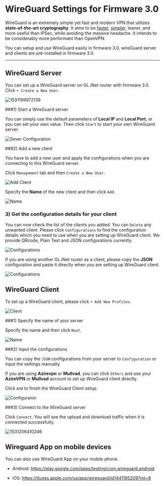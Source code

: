 # WireGuard Settings for Firmware 3.0  

WireGuard is an extremely simple yet fast and modern VPN that utilizes **state-of-the-art cryptography**. It aims to be [faster](https://www.wireguard.com/performance/), [simpler](https://www.wireguard.com/quickstart/), leaner, and more useful than IPSec, while avoiding the massive headache. It intends to be considerably more performant than OpenVPN. 

You can setup and use WireGuard easily in firmware 3.0, wireGuard server and clients are pre-installed in firmware 3.0. 



---

## WireGuard Server

You can set up a WireGuard server on GL.iNet router with firmware 3.0. Click `+ Create a New User`.

![1531199972139](https://static.gl-inet.com/docs/en/3/app/wireguard/WGS1.png)



###1) Start a WireGuard server

You can simply use the default parameters of **Local IP** and **Local Port**, or you can set your own value. Then click `Start` to start your own WireGuard server. 

![Sever Configuration](https://static.gl-inet.com/docs/en/3/app/wireguard/WGS2.png)



###2) Add a new client

You have to add a new user and apply the configurations when you are connecting to this WireGuard server.

Click `Management` tab and then `Create a New User`. 

![Add Client](https://static.gl-inet.com/docs/en/3/app/wireguard/WGS3.png)



Specify the **Name** of the new client and then click `Add`.

![Name](https://static.gl-inet.com/docs/en/3/app/wireguard/WGS4.png)



### 3) Get the configuration details for your client

You can now check the list of the clients you added. You can `Delete` any unwanted client. Please click `Configurations` to find the configuration details which you need to use when you are setting up WireGuard client. We provide QRcode, Plain Text and JSON configurations currently.

![Configurations](https://static.gl-inet.com/docs/en/3/app/wireguard/configurations.jpg)



If you are using another GL.iNet router as a client, please copy the **JSON** configuration and paste it directly when you are setting up WireGuard client.

![Configurations](https://static.gl-inet.com/docs/en/3/app/wireguard/json.jpg)





## WireGuard Client 

To set up a WireGuard client, please click `+ Add New Profiles`.

![Client](https://static.gl-inet.com/docs/en/3/app/wireguard/WGC1.png)



###1) Specify the name of your server

Specify the name and then click `Next`.

![Name](https://static.gl-inet.com/docs/en/3/app/wireguard/name.jpg)



###2) Input the configurations

You can copy the `JSON` configurations from your server to `Configuration` or input the settings manually.

If you are using **Azirevpn** or **Mullvad**, you can click `Others` and use your **AzireVPN** or **Mullvad** account to set up WireGuard client directly.

Click `Add` to finish the WireGuard Client setup.

![Configuraion](https://static.gl-inet.com/docs/en/3/app/wireguard/configurations1.jpg)



###3) Connect to the WireGuard server

Click `Connect`. You will see the upload and download traffic when it is connected successfully.

![1531206410246](https://static.gl-inet.com/docs/en/3/app/wireguard/WGC5.png)



## Wireguard App on mobile devices 

You can also use WireGuard App on your mobile phone.

- Android: https://play.google.com/apps/testing/com.wireguard.android

- iOS: https://itunes.apple.com/us/app/wireguard/id1441195209?mt=8